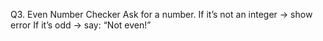 Q3. Even Number Checker
Ask for a number.
If it’s not an integer → show error
If it’s odd → say: “Not even!”

